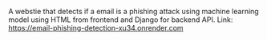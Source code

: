 A webstie that detects if a email is a phishing attack using machine learning model using HTML from frontend and Django for backend API. 
Link: https://email-phishing-detection-xu34.onrender.com
